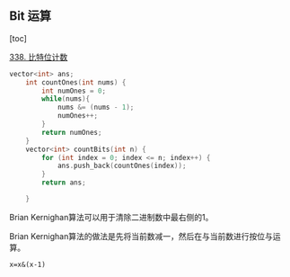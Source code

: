 ## Bit 运算

[toc]

[338. 比特位计数](https://leetcode.cn/problems/counting-bits/)

````c
vector<int> ans;
    int countOnes(int nums) {
        int numOnes = 0;
        while(nums){
            nums &= (nums - 1);
            numOnes++;
        }
        return numOnes;
    }
    vector<int> countBits(int n) {
        for (int index = 0; index <= n; index++) {
            ans.push_back(countOnes(index));
        }
        return ans;

    }
````

Brian Kernighan算法可以用于清除二进制数中最右侧的1。

Brian Kernighan算法的做法是先将当前数减一，然后在与当前数进行按位与运算。

````
x=x&(x-1)
````